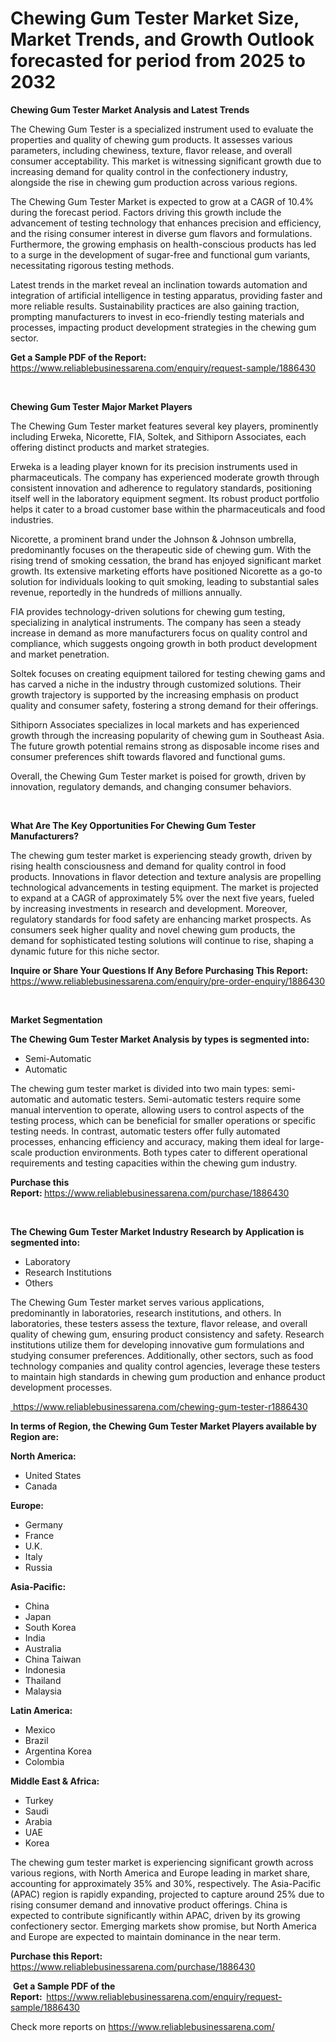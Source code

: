 <p><h1>Chewing Gum Tester Market Size, Market Trends, and Growth Outlook forecasted for period from 2025 to 2032</h1></p><p><strong>Chewing Gum Tester Market Analysis and Latest Trends</strong></p>
<p><p>The Chewing Gum Tester is a specialized instrument used to evaluate the properties and quality of chewing gum products. It assesses various parameters, including chewiness, texture, flavor release, and overall consumer acceptability. This market is witnessing significant growth due to increasing demand for quality control in the confectionery industry, alongside the rise in chewing gum production across various regions.</p><p>The Chewing Gum Tester Market is expected to grow at a CAGR of 10.4% during the forecast period. Factors driving this growth include the advancement of testing technology that enhances precision and efficiency, and the rising consumer interest in diverse gum flavors and formulations. Furthermore, the growing emphasis on health-conscious products has led to a surge in the development of sugar-free and functional gum variants, necessitating rigorous testing methods. </p><p>Latest trends in the market reveal an inclination towards automation and integration of artificial intelligence in testing apparatus, providing faster and more reliable results. Sustainability practices are also gaining traction, prompting manufacturers to invest in eco-friendly testing materials and processes, impacting product development strategies in the chewing gum sector.</p></p>
<p><strong>Get a Sample PDF of the Report:&nbsp;</strong> <a href="https://www.reliablebusinessarena.com/enquiry/request-sample/1886430?utm_campaign=2469&utm_medium=2&utm_source=Github&utm_content=ia&utm_term=20022025&utm_id=chewing-gum-tester">https://www.reliablebusinessarena.com/enquiry/request-sample/1886430</a></p>
<p>&nbsp;</p>
<p><strong>Chewing Gum Tester Major Market Players</strong></p>
<p><p>The Chewing Gum Tester market features several key players, prominently including Erweka, Nicorette, FIA, Soltek, and Sithiporn Associates, each offering distinct products and market strategies. </p><p>Erweka is a leading player known for its precision instruments used in pharmaceuticals. The company has experienced moderate growth through consistent innovation and adherence to regulatory standards, positioning itself well in the laboratory equipment segment. Its robust product portfolio helps it cater to a broad customer base within the pharmaceuticals and food industries.</p><p>Nicorette, a prominent brand under the Johnson & Johnson umbrella, predominantly focuses on the therapeutic side of chewing gum. With the rising trend of smoking cessation, the brand has enjoyed significant market growth. Its extensive marketing efforts have positioned Nicorette as a go-to solution for individuals looking to quit smoking, leading to substantial sales revenue, reportedly in the hundreds of millions annually.</p><p>FIA provides technology-driven solutions for chewing gum testing, specializing in analytical instruments. The company has seen a steady increase in demand as more manufacturers focus on quality control and compliance, which suggests ongoing growth in both product development and market penetration.</p><p>Soltek focuses on creating equipment tailored for testing chewing gams and has carved a niche in the industry through customized solutions. Their growth trajectory is supported by the increasing emphasis on product quality and consumer safety, fostering a strong demand for their offerings.</p><p>Sithiporn Associates specializes in local markets and has experienced growth through the increasing popularity of chewing gum in Southeast Asia. The future growth potential remains strong as disposable income rises and consumer preferences shift towards flavored and functional gums.</p><p>Overall, the Chewing Gum Tester market is poised for growth, driven by innovation, regulatory demands, and changing consumer behaviors.</p></p>
<p>&nbsp;</p>
<p><strong>What Are The Key Opportunities For Chewing Gum Tester Manufacturers?</strong></p>
<p><p>The chewing gum tester market is experiencing steady growth, driven by rising health consciousness and demand for quality control in food products. Innovations in flavor detection and texture analysis are propelling technological advancements in testing equipment. The market is projected to expand at a CAGR of approximately 5% over the next five years, fueled by increasing investments in research and development. Moreover, regulatory standards for food safety are enhancing market prospects. As consumers seek higher quality and novel chewing gum products, the demand for sophisticated testing solutions will continue to rise, shaping a dynamic future for this niche sector.</p></p>
<p><strong>Inquire or Share Your Questions If Any Before Purchasing This Report:</strong> <a href="https://www.reliablebusinessarena.com/enquiry/pre-order-enquiry/1886430?utm_campaign=2469&utm_medium=2&utm_source=Github&utm_content=ia&utm_term=20022025&utm_id=chewing-gum-tester">https://www.reliablebusinessarena.com/enquiry/pre-order-enquiry/1886430</a></p>
<p>&nbsp;</p>
<p><strong>Market Segmentation</strong></p>
<p><strong>The Chewing Gum Tester Market Analysis by types is segmented into:</strong></p>
<p><ul><li>Semi-Automatic</li><li>Automatic</li></ul></p>
<p><p>The chewing gum tester market is divided into two main types: semi-automatic and automatic testers. Semi-automatic testers require some manual intervention to operate, allowing users to control aspects of the testing process, which can be beneficial for smaller operations or specific testing needs. In contrast, automatic testers offer fully automated processes, enhancing efficiency and accuracy, making them ideal for large-scale production environments. Both types cater to different operational requirements and testing capacities within the chewing gum industry.</p></p>
<p><strong>Purchase this Report:&nbsp;</strong><a href="https://www.reliablebusinessarena.com/purchase/1886430?utm_campaign=2469&utm_medium=2&utm_source=Github&utm_content=ia&utm_term=20022025&utm_id=chewing-gum-tester">https://www.reliablebusinessarena.com/purchase/1886430</a></p>
<p>&nbsp;</p>
<p><strong>The Chewing Gum Tester Market Industry Research by Application is segmented into:</strong></p>
<p><ul><li>Laboratory</li><li>Research Institutions</li><li>Others</li></ul></p>
<p><p>The Chewing Gum Tester market serves various applications, predominantly in laboratories, research institutions, and others. In laboratories, these testers assess the texture, flavor release, and overall quality of chewing gum, ensuring product consistency and safety. Research institutions utilize them for developing innovative gum formulations and studying consumer preferences. Additionally, other sectors, such as food technology companies and quality control agencies, leverage these testers to maintain high standards in chewing gum production and enhance product development processes.</p></p>
<p><a href="https://www.reliablebusinessarena.com/chewing-gum-tester-r1886430?utm_campaign=2469&utm_medium=2&utm_source=Github&utm_content=ia&utm_term=20022025&utm_id=chewing-gum-tester">&nbsp;https://www.reliablebusinessarena.com/chewing-gum-tester-r1886430</a></p>
<p><strong>In terms of Region, the Chewing Gum Tester Market Players available by Region are:</strong></p>
<p>
    <p> <strong> North America: </strong>
        <ul>
            <li>United States</li>
            <li>Canada</li>
        </ul>
        </p> 
    <p> <strong> Europe: </strong>
        <ul>
            <li>Germany</li>
            <li>France</li>
            <li>U.K.</li>
            <li>Italy</li>
            <li>Russia</li>
        </ul>
        </p> 
    <p> <strong> Asia-Pacific: </strong>
        <ul>
            <li>China</li>
            <li>Japan</li>
            <li>South Korea</li>
            <li>India</li>
            <li>Australia</li>
            <li>China Taiwan</li>
            <li>Indonesia</li>
            <li>Thailand</li>
            <li>Malaysia</li>
        </ul>
        </p> 
    <p> <strong> Latin America: </strong>
        <ul>
            <li>Mexico</li>
            <li>Brazil</li>
            <li>Argentina Korea</li>
            <li>Colombia</li>
        </ul>
        </p> 
    <p> <strong> Middle East & Africa: </strong>
        <ul>
            <li>Turkey</li>
            <li>Saudi</li>
            <li>Arabia</li>
            <li>UAE</li>
            <li>Korea</li>
        </ul>
    </p>
    </p>
<p><p>The chewing gum tester market is experiencing significant growth across various regions, with North America and Europe leading in market share, accounting for approximately 35% and 30%, respectively. The Asia-Pacific (APAC) region is rapidly expanding, projected to capture around 25% due to rising consumer demand and innovative product offerings. China is expected to contribute significantly within APAC, driven by its growing confectionery sector. Emerging markets show promise, but North America and Europe are expected to maintain dominance in the near term.</p></p>
<p><strong>Purchase this Report: </strong><a href="https://www.reliablebusinessarena.com/purchase/1886430?utm_campaign=2469&utm_medium=2&utm_source=Github&utm_content=ia&utm_term=20022025&utm_id=chewing-gum-tester">https://www.reliablebusinessarena.com/purchase/1886430</a></p>
<p>&nbsp;<strong>Get a Sample PDF of the Report:&nbsp;&nbsp;</strong><a href="https://www.reliablebusinessarena.com/enquiry/request-sample/1886430?utm_campaign=2469&utm_medium=2&utm_source=Github&utm_content=ia&utm_term=20022025&utm_id=chewing-gum-tester">https://www.reliablebusinessarena.com/enquiry/request-sample/1886430</a></p>
<p><strong></strong></p>
<p>Check more reports on <a href="https://www.reliablebusinessarena.com/?utm_campaign=2469&utm_medium=2&utm_source=Github&utm_content=ia&utm_term=20022025&utm_id=chewing-gum-tester">https://www.reliablebusinessarena.com/</a></p>